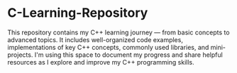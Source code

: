 # C-Learning-Repository
This repository contains my C++ learning journey — from basic concepts to advanced topics. It includes well-organized code examples, implementations of key C++ concepts, commonly used libraries, and mini-projects. I'm using this space to document my progress and share helpful resources as I explore and improve my C++ programming skills.
